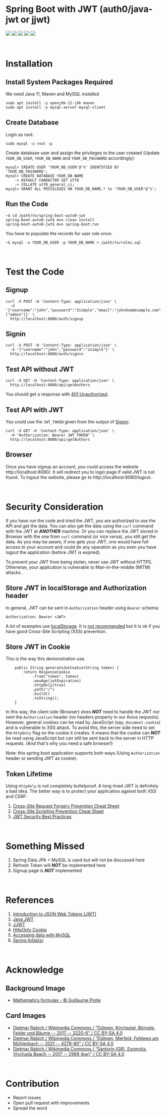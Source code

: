 # Spring Boot with JWT (auth0/java-jwt or jjwt)

![](https://img.shields.io/badge/spring_boot-2.6.2-blue.svg)
![](https://img.shields.io/badge/java-11-blue.svg)
![](https://img.shields.io/badge/maven-3.6.3-blue.svg)
![](https://img.shields.io/badge/mysql-✓-blue.svg)
![](https://img.shields.io/badge/jwt-✓-blue.svg)

<br />

# Installation
## Install System Packages Required
We need Java 11, Maven and MySQL installed
```
sudo apt install -y openjdk-11-jdk maven
sudo apt install -y mysql-server mysql-client
```

## Create Database
Login as root:
```
sudo mysql -u root -p
```

Create database user and assign the privileges to the user created (Update `YOUR_DB_USER`, `YOUR_DB_NAME` and `YOUR_DB_PASSWORD` accordingly):
```
mysql> CREATE USER 'YOUR_DB_USER'@'%' IDENTIFIED BY 'YOUR_DB_PASSWORD';
mysql> CREATE DATABASE YOUR_DB_NAME
    -> DEFAULT CHARACTER SET utf8
    -> COLLATE utf8_general_ci;
mysql> GRANT ALL PRIVILEGES ON YOUR_DB_NAME.* to 'YOUR_DB_USER'@'%';
```

## Run the Code
```
~$ cd /path/to/spring-boot-auto0-jwt
spring-boot-auto0-jwt$ mvn clean install
spring-boot-auto0-jwt$ mvn spring-boot:run
```

You have to populate the records for user role once:
```
~$ mysql -u YOUR_DB_USER -p YOUR_DB_NAME < /path/to/roles.sql 
```

<br />

# Test the Code
## Signup
```
curl -X POST -H 'Content-Type: application/json' \
  -d '{"username":"john","password":"2simple","email":"johndoe@example.com","role":["admin"]}' \
  http://localhost:8080/auth/signup
```

## Signin
```
curl -X POST -H 'Content-Type: application/json' \
  -d '{"username":"john","password":"2simple"}' \
  http://localhost:8080/auth/signin
```

## Test API without JWT
```
curl -X GET -H 'Content-Type: application/json' \
  http://localhost:8080/api/getAuthors
```

You should get a response with [401 Unauthorized](https://developer.mozilla.org/en-US/docs/Web/HTTP/Status/401).

## Test API with JWT
You could use the `JWT_TOKEN` given from the output of [Signin](#signin):
```
curl -X GET -H 'Content-Type: application/json' \
  -H "Authorization: Bearer JWT_TOKEN" \
  http://localhost:8080/api/getAuthors
```

## Browser
Once you have signup an account, you could access the website http://localhost:8080/.  It will redirect you to login page if valid JWT is not found.
To logout the website, please go to http://localhost:8080/logout.

<br />

# Security Consideration
If you have run the code and tried the JWT, you are authorized to use the API and get the data.  You can also get the data using the `curl` command with the JWT at **_ANOTHER_** machine.  Or you can replace the JWT stored in Browser with the one from `curl` command (or vice versa), you still get the data.  As you may be aware, if one gets your JWT, one would have full access to your account and could do any operation as you even you have logout the application (before JWT is expired).

To prevent your JWT from being stolen, never use JWT without HTTPS.  Otherwise, your application is vulnerable to Man-in-the-middle (MITM) attacks.

## Store JWT in localStorage and Authorization header
In general, JWT can be sent in `Authorization` header using `Bearer` schema:
```
Authorization: Bearer <JWT>
```
A lot of examples use [localStorage](https://developer.mozilla.org/en-US/docs/Web/API/Window/localStorage).  It is [not recommended](https://cheatsheetseries.owasp.org/cheatsheets/HTML5_Security_Cheat_Sheet.html#local-storage) but it is ok if you have good Cross-Site Scripting (XSS) prevention.

## Store JWT in Cookie
This is the way this demonstration use.
```
    public String generateJwtCookie(String token) {
        return ResponseCookie
            .from("token", token)
            .maxAge(jwtExpiration)
            .httpOnly(true)
            .path("/")
            .build()
            .toString();
    }
```

In this way, the client side (Browser) does **_NOT_** need to handle the JWT nor sent the `Authorization` header (no headers property in our Axios requests).  However, general cookies can be read by JavaScript (say, `document.cookie`) and is vulnerable to XSS attack.  To avoid this, the server side need to set the `HttpOnly` flag on the cookie it creates.  It means that the cookie can **_NOT_** be read using JavaScript but can still be sent back to the server in HTTP requests. (And that's why you need a safe browser!)

Note: this spring boot application supports both ways (Using `Authorization` header or sending JWT as cookie).

## Token Lifetime
Using `HttpOnly` is not completely bulletproof.  A long-lived JWT is definitely a bad idea.  The better way is to protect your application against both XSS and CSRF:

1. [Cross-Site Request Forgery Prevention Cheat Sheet](https://cheatsheetseries.owasp.org/cheatsheets/Cross-Site_Request_Forgery_Prevention_Cheat_Sheet.html)
2. [Cross-Site Scripting Prevention Cheat Sheet](https://cheatsheetseries.owasp.org/cheatsheets/Cross_Site_Scripting_Prevention_Cheat_Sheet.html)
3. [JWT Security Best Practices](https://curity.io/resources/learn/jwt-best-practices/)

<br />

# Something Missed
1. Spring Data JPA + MySQL is used but will not be discussed here
2. Refresh Token will **_NOT_** be implemented here
2. Signup page is **_NOT_** implemented

<br />

# References
1. [Introduction to JSON Web Tokens (JWT)](https://jwt.io/introduction)
2. [Java JWT](https://github.com/auth0/java-jwt)
3. [JJWT](https://github.com/jwtk/jjwt)
4. [HttpOnly Cookie](https://developer.mozilla.org/en-US/docs/Web/HTTP/Cookies#restrict_access_to_cookies)
5. [Accessing data with MySQL](https://spring.io/guides/gs/accessing-data-mysql/)
6. [Spring Initializr](https://start.spring.io/)

<br />

# Acknowledge
## Background Image
* [Mathematics formulas - © Guillaume Piolle](https://commons.wikimedia.org/wiki/File:Formules.JPG)
## Card Images
* [Dietmar Rabich / Wikimedia Commons / “Dülmen, Kirchspiel, Börnste, Felder und Bäume -- 2017 -- 3220-6” / CC BY-SA 4.0](https://commons.wikimedia.org/wiki/File:D%C3%BClmen,_Kirchspiel,_B%C3%B6rnste,_Felder_und_B%C3%A4ume_--_2017_--_3220-6.jpg)
* [Dietmar Rabich / Wikimedia Commons / “Dülmen, Merfeld, Feldweg am Mühlenbach -- 2021 -- 4278-80” / CC BY-SA 4.0](https://commons.wikimedia.org/wiki/File:D%C3%BClmen,_Merfeld,_Feldweg_am_M%C3%BChlenbach_--_2021_--_4278-80.jpg)
* [Dietmar Rabich / Wikimedia Commons / “Santorin (GR), Exomytis, Vlychada Beach -- 2017 -- 2999 (bw)” / CC BY-SA 4.0](https://commons.wikimedia.org/wiki/File:Santorin_(GR),_Exomytis,_Vlychada_Beach_--_2017_--_2999_(bw).jpg)

<br />

# Contribution

- Report issues
- Open pull request with improvements
- Spread the word
